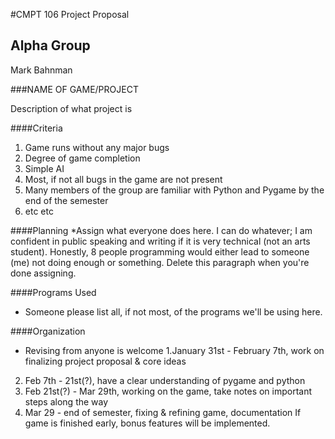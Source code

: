 #CMPT 106 Project Proposal

## Alpha Group
Mark Bahnman

###NAME OF GAME/PROJECT

Description of what project is

####Criteria
1. Game runs without any major bugs
2. Degree of game completion
3. Simple AI
4. Most, if not all bugs in the game are not present
5. Many members of the group are familiar with Python and Pygame by the end of the semester
6. etc etc


####Planning
*Assign what everyone does here. I can do whatever; I am confident in public speaking and writing if it is very technical (not an arts student). Honestly, 8 people programming would either lead to someone (me) not doing enough or something. Delete this paragraph when you're done assigning.

####Programs Used

* Someone please list all, if not most, of the programs we'll be using here.

####Organization
* Revising from anyone is welcome 
1.January 31st - February 7th, work on finalizing project proposal & core ideas
2. Feb 7th - 21st(?), have a clear understanding of pygame and python
3. Feb 21st(?) - Mar 29th, working on the game, take notes on important steps along the way
4. Mar 29 - end of semester, fixing & refining game, documentation
If game is finished early, bonus features will be implemented.
